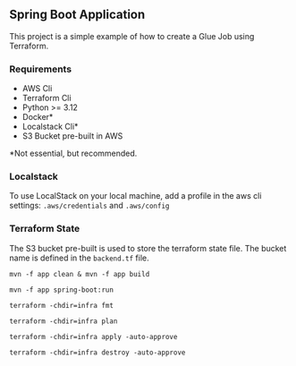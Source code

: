 ## Spring Boot Application
This project is a simple example of how to create a Glue Job using Terraform. 

### Requirements
- AWS Cli
- Terraform Cli
- Python >= 3.12
- Docker*
- Localstack Cli*
- S3 Bucket pre-built in AWS

*Not essential, but recommended.

### Localstack
To use LocalStack on your local machine, add a profile in the aws cli settings: `.aws/credentials` and `.aws/config`

### Terraform State
The S3 bucket pre-built is used to store the terraform state file. The bucket name is defined in the `backend.tf` file.

```shell
mvn -f app clean & mvn -f app build
```

```shell
mvn -f app spring-boot:run
```

```shell
terraform -chdir=infra fmt
```

```shell
terraform -chdir=infra plan
```

```shell
terraform -chdir=infra apply -auto-approve
```

```shell
terraform -chdir=infra destroy -auto-approve
```
